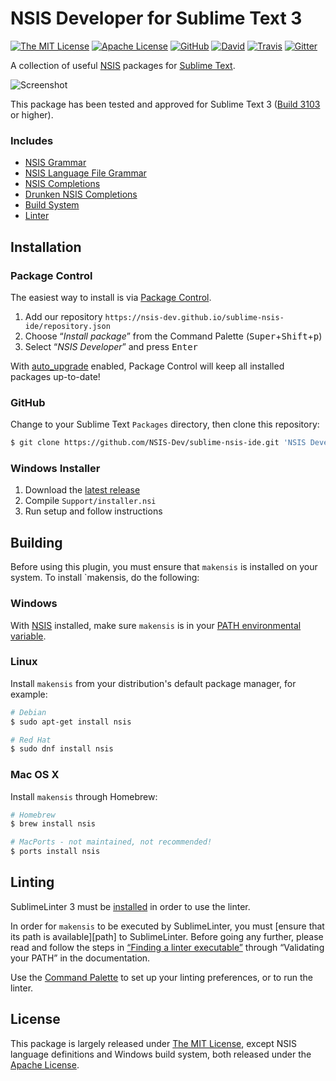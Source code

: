 # NSIS Developer for Sublime Text 3

[![The MIT License](https://img.shields.io/badge/license-MIT-orange.svg?style=flat-square)](http://opensource.org/licenses/MIT)
[![Apache License](https://img.shields.io/badge/license-Apache-orange.svg?style=flat-square)](https://www.apache.org/licenses/LICENSE-2.0)
[![GitHub](https://img.shields.io/github/release/NSIS-Dev/sublime-nsis-ide.svg?style=flat-square)](https://github.com/NSIS-Dev/sublime-nsis-ide/releases)
[![David](https://img.shields.io/david/dev/NSIS-Dev/sublime-nsis-ide.svg?style=flat-square)](https://david-dm.org/NSIS-Dev/sublime-nsis-ide#info=devDependencies)
[![Travis](https://img.shields.io/travis/NSIS-Dev/sublime-nsis-ide.svg?style=flat-square)](https://travis-ci.org/NSIS-Dev/sublime-nsis-ide)
[![Gitter](https://img.shields.io/badge/chat-Gitter-ff69b4.svg?style=flat-square)](https://gitter.im/NSIS-Dev/SublimeText)

A collection of useful [NSIS](http://nsis.sourceforge.net) packages for [Sublime Text](http://www.sublimetext.com/).

![Screenshot](https://raw.githubusercontent.com/NSIS-Dev/sublime-nsis-ide/master/screenshot.png)

This package has been tested and approved for Sublime Text 3 ([Build 3103](http://www.sublimetext.com/blog/articles/sublime-text-3-build-3103) or higher).

### Includes

* [NSIS Grammar](https://github.com/SublimeText/NSIS)
* [NSIS Language File Grammar](https://github.com/idleberg/sublime-nlf)
* [NSIS Completions](https://github.com/idleberg/sublime-nsis-dev)
* [Drunken NSIS Completions](https://github.com/idleberg/sublime-drunken-nsis)
* [Build System](https://github.com/idleberg/sublime-makensis)
* [Linter](https://github.com/idleberg/SublimeLinter-contrib-makensis)

## Installation

### Package Control

The easiest way to install is via [Package Control](https://packagecontrol.io/).

1. Add our repository `https://nsis-dev.github.io/sublime-nsis-ide/repository.json`
2. Choose “*Install package*” from the Command Palette (<kbd>Super</kbd>+<kbd>Shift</kbd>+<kbd>p</kbd>)
3. Select “*NSIS Developer*” and press <kbd>Enter</kbd>

With [auto_upgrade](http://wbond.net/sublime_packages/package_control/settings/) enabled, Package Control will keep all installed packages up-to-date!

### GitHub

Change to your Sublime Text `Packages` directory, then clone this repository:

```bash
$ git clone https://github.com/NSIS-Dev/sublime-nsis-ide.git 'NSIS Developer'
```

### Windows Installer

1. Download the [latest release](https://github.com/NSIS-Dev/sublime-nsis-ide/releases)
2. Compile `Support/installer.nsi`
3. Run setup and follow instructions

## Building

Before using this plugin, you must ensure that `makensis` is installed on your system. To install `makensis, do the following:

### Windows

With [NSIS](https://sourceforge.net/p/nsis) installed, make sure `makensis` is in your [PATH environmental variable](http://superuser.com/a/284351/195953).

### Linux

Install `makensis` from your distribution's default package manager, for example:

```bash
# Debian
$ sudo apt-get install nsis

# Red Hat
$ sudo dnf install nsis
```

### Mac OS X

Install `makensis` through Homebrew:

```bash
# Homebrew
$ brew install nsis

# MacPorts - not maintained, not recommended!
$ ports install nsis
```

## Linting

SublimeLinter 3 must be [installed](http://sublimelinter.readthedocs.org/en/latest/installation.html) in order to use the linter.

In order for `makensis` to be executed by SublimeLinter, you must [ensure that its path is available][path] to SublimeLinter. Before going any further, please read and follow the steps in [“Finding a linter executable”](http://sublimelinter.readthedocs.org/en/latest/troubleshooting.html#finding-a-linter-executable) through “Validating your PATH” in the documentation.

Use the [Command Palette](http://docs.sublimetext.info/en/latest/reference/command_palette.html) to set up your linting preferences, or to run the linter.

## License

This package is largely released under [The MIT License](http://opensource.org/licenses/MIT), except NSIS language definitions and Windows build system, both released under the [Apache License](https://www.apache.org/licenses/LICENSE-2.0).
